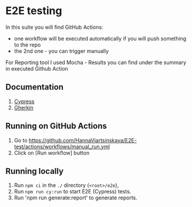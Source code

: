 # E2E testing
In this suite you will find GitHub Actions:
- one workflow will be executed automatically if you will push something to the repo
- the 2nd one - you can trigger manually

For Reporting tool I used Mocha - Results you can find under the summary in executed Github Action

## Documentation

1. [Cypress](https://docs.cypress.io/api/table-of-contents)
2. [Gherkin](https://cucumber.io/docs/gherkin/reference)

## Running on GitHub Actions
1. Go to https://github.com/HannaViartsinskaya/E2E-test/actions/workflows/manual_run.yml
2. Click on [Run workflow] button

## Running locally

1. Run `npm ci` in the `./` directory (`<root>/e2e`),
2. Run `npm run cy:run` to start E2E (Cypress) tests.
3. Run 'npm run generate:report' to generate reports.
